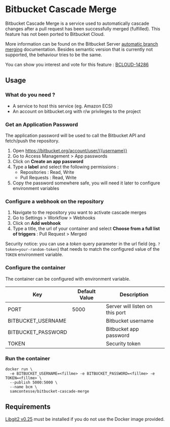 # Bitbucket Cascade Merge

Bitbucket Cascade Merge is a service used to automatically cascade changes
after a pull request has been successfully merged (fulfilled). This feature
has not been ported to Bitbucket Cloud.

More information can be found on the Bitbucket Server
[automatic branch merging](https://confluence.atlassian.com/bitbucketserver/automatic-branch-merging-776639993.html)
documentation. Besides semantic version that is currently not supported, the behaviour tries to be the same.

You can show you interest and vote for this feature :
[BCLOUD-14286](https://jira.atlassian.com/browse/BCLOUD-14286)

## Usage

### What do you need ?

* A service to host this service (eg. Amazon ECS)
* An account on bitbucket.org with r/w privileges to the project

### Get an Application Password

The application password will be used to call the Bitbucket API and fetch/push
the repository.

1. Open https://bitbucket.org/account/user/{{username}}
2. Go to Access Management > App passwords
3. Click on **Create an app password**
4. Type a **label** and select the following permissions :
   * Repositories : Read, Write
   * Pull Requests : Read, Write
5. Copy the password somewhere safe, you will need it later to configure
   environment variables

### Configure a webhook on the repository

1. Navigate to the repository you want to activate cascade merges
2. Go to Settings > Workflow > Webhooks
3. Click on **Add webhook**
4. Type a title, the url of your container and select
   **Choose from a full list of triggers** : Pull Request > Merged

Security notice: you can use a *token* query parameter in the url field
(eg. `?token=your-random-token`) that needs to match the configured value
of the `TOKEN` environment variable.

### Configure the container

The container can be configured with environment variable.

Key | Default Value | Description
--- | --- | ---
PORT | 5000 | Server will listen on this port
BITBUCKET_USERNAME | | Bitbucket username
BITBUCKET_PASSWORD | | Bitbucket app password
TOKEN | | Security token

### Run the container

```
docker run \
  -e BITBUCKET_USERNAME=<fillme> -e BITBUCKET_PASSWORD=<fillme> -e TOKEN=<fillme> \
  --publish 5000:5000 \
  --name bcm \
  samcontesse/bitbucket-cascade-merge
```

## Requirements

[Libgit2 v0.25](https://github.com/libgit2/libgit2/archive/v0.25.0.tar.gz)
must be installed if you do not use the Docker image provided.

